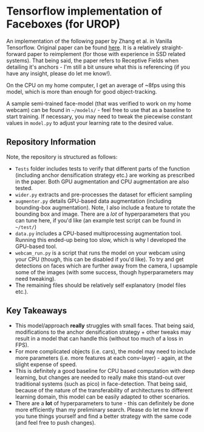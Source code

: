 # Tensorflow implementation of Faceboxes (for UROP)

An implementation of the following paper by Zhang et al. in Vanilla Tensorflow. Original paper can be found [here](https://arxiv.org/abs/1708.05234). It is a relatively straight-forward paper to reimplement (for those with experience in SSD related systems). That being said, the paper refers to Receptive Fields when detailing it's anchors - I'm still a bit unsure what this is referencing (if you have any insight, please do let me know!).

On the CPU on my home computer, I get an average of ~8fps using this model, which is more than enough for good object-tracking.

A sample semi-trained face-model (that was verified to work on my home webcam) can be found in `~/models/` - feel free to use that as a baseline to start training. If necessary, you may need to tweak the piecewise constant values in `model.py` to adjust your learning rate to the desired value.

 ## Repository Information
Note, the repository is structured as follows:

 - `Tests` folder includes tests to verify that different parts of the function (including anchor densification strategy etc.) are working as prescribed in the paper. Both GPU augmentation and CPU augmentation are also tested.
 - `wider.py` extracts and pre-processes the dataset for efficient sampling
 - `augmenter.py` details GPU-based data augmentation (including bounding-box augmentation). Note, I also include a feature to rotate the bounding box and image. There are a *lot* of hyperparameters that you can tune here, if you'd like (an example test script can be found in `~/test/`)
 - `data.py` includes a CPU-based multiprocessing augmentation tool. Running this ended-up being too slow, which is why I developed the GPU-based tool.
 - `webcam_run.py` is a script that runs the model on your webcam using your CPU (though, this can be disabled if you'd like). To try and get detections on faces which are further away from the camera, I upsample some of the images (with some success, though hyperparameters may need tweaking). 
 - The remaining files should be relatively self explanatory (model files etc.).
 
 ## Key Takeaways
 
 - This model/approach **really** struggles with small faces. That being said, modifications to the anchor densification strategy + other tweaks may result in a model that can handle this (without too much of a loss in FPS).
 - For more complicated objects (i.e. cars), the model may need to include more parameters (i.e. more features at each conv-layer) - again, at the slight expense of speed.
 - This is definitely a good baseline for CPU based computation with deep learning, but changes are needed to really make this stand-out over traditional systems (such as pico) in face-detection. That being said, because of the nature of the transferability of architectures to different learning domain, this model can be easily adapted to other scenarios. 
 - There are a **lot** of hyperparameters to tune - this can definitely be done more efficiently than my preliminary search. Please do  let me know if you tune things yourself and find a better strategy with the same code (and feel free to push changes).  

